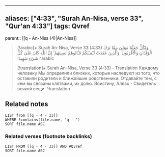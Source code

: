 
---
aliases: ["4:33", "Surah An-Nisa, verse 33", "Qur'an 4:33"]
tags: Qvref
---

parent:: [[q - An-Nisa (4)|An-Nisa]]

> [!arabic]+ Surah An-Nisa, Verse 33 (4:33)
> <span class="quran-arabic">وَلِكُلٍّ جَعَلْنَا مَوَٰلِىَ مِمَّا تَرَكَ ٱلْوَٰلِدَانِ وَٱلْأَقْرَبُونَ ۚ وَٱلَّذِينَ عَقَدَتْ أَيْمَـٰنُكُمْ فَـَٔاتُوهُمْ نَصِيبَهُمْ ۚ إِنَّ ٱللَّهَ كَانَ عَلَىٰ كُلِّ شَىْءٍ شَهِيدًا</span>
^arabic

> [!translation]+ Surah An-Nisa, Verse 33 (4:33) - Translation
> Каждому человеку Мы определили близких, которые наследуют из того, что оставили родители и ближайшие родственники. Отдавайте тем, с кем вы связаны клятвами, их долю. Воистину, Аллах - Свидетель всякой вещи.
^translation



## Related notes
```dataview
LIST from [[q - 4 - 33]]
WHERE !contains(file.name, "q - ")
SORT file.name ASC
```

### Related verses (footnote backlinks)
```dataview
LIST FROM [[q - 4 - 33]] AND #Qvref
SORT file.name ASC
```

